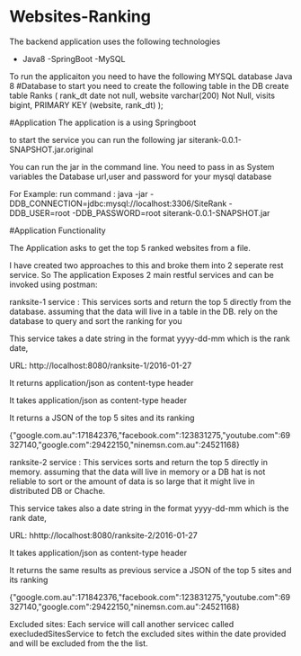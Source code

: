 # Websites-Ranking
The backend application uses the following technologies
- Java8
-SpringBoot
-MySQL

To run the applicaiton you need to have the following
MYSQL database
Java 8
#Database to start you need to create the following table in the DB
create table Ranks
(
  rank_dt date not null,
  website varchar(200) Not Null,
  visits bigint,
  PRIMARY KEY (website, rank_dt)
);

#Application The application is a using Springboot

to start the service you can run the following jar
siterank-0.0.1-SNAPSHOT.jar.original

You can run the jar in the command line. You need to pass in as System variables the Database url,user and password for your mysql database

For Example:
run command : java -jar -DDB_CONNECTION=jdbc:mysql://localhost:3306/SiteRank -DDB_USER=root -DDB_PASSWORD=root siterank-0.0.1-SNAPSHOT.jar

#Application Functionality

The Application asks to get the top 5 ranked websites from a file. 

I have created two approaches to this and broke them into 2 seperate rest service. 
So The application Exposes 2 main restful services and can be invoked using postman:

ranksite-1 service :
This services sorts and return the top 5 directly from the database. 
assuming that the data will live in a table in the DB. rely on the database to query and sort the ranking for you

This service takes a date string in the format yyyy-dd-mm which is the rank date, 

URL: http://localhost:8080/ranksite-1/2016-01-27

It returns application/json as content-type header

It takes application/json as content-type header

It returns a JSON of the top 5 sites and its ranking

{"google.com.au":171842376,"facebook.com":123831275,"youtube.com":69327140,"google.com":29422150,"ninemsn.com.au":24521168}

ranksite-2 service :
This services sorts and return the top 5 directly in memory. 
assuming that the data will live in memory or a DB hat is not reliable to sort or the amount of data is so large that it might live in distributed DB or Chache.

This service takes also a date string in the format yyyy-dd-mm which is the rank date, 

URL: hhttp://localhost:8080/ranksite-2/2016-01-27

It takes application/json as content-type header

It returns the same results as previous service a JSON of the top 5 sites and its ranking

{"google.com.au":171842376,"facebook.com":123831275,"youtube.com":69327140,"google.com":29422150,"ninemsn.com.au":24521168}

Excluded sites:
Each service will call another servicec called execludedSitesService to fetch the excluded sites within the date provided and will be excluded from the the list.
